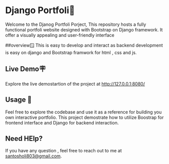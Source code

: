 # Django Portfoli🤖
  Welcome to the Djanog Portfoli Porject, This repository hosts a fully functional portfoli website designed with Bootstrap on Django framework. It offer a visually appealing and user-friendly interface


##overview🪟
    This is easy to develop and interact as backend development is easy on django and Bootstrap framwork for html , css and js.


## Live Demo🪧
  Explore the live demostartion of the project at http://127.0.0.1:8080/


## Usage 👥
  Feel free to  explore the codebase and use it as a reference for building you own interactive portfolio. This project demostrate how to utilize Boostrap for frontend interface and Django for backend interaction.


## Need HElp?
  If you have any question , feel free to reach out to me at santosholi803@gmail.com. 
